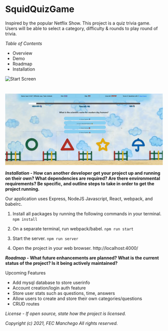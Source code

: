
# SquidQuizGame 

Inspired by the popular Netflix Show.
This project is a quiz trivia game. Users will be able to select a category, difficulty & rounds to play round of trivia.

*Table of Contents*
* Overview
* Demo
* Roadmap
* Installation


![Start Screen](https://github.com/isaack87/SquidQuizGames/blob/main/client/dist/assets/Start.gif)
#
![Game Screen](https://github.com/isaack87/SquidQuizGames/blob/main/client/dist/assets/GameScreen.gif)


***Installation* - How can another developer get your project up and running on their own? What dependencies are required? Are there environmental requirements? Be specific, and outline steps to take in order to get the project running.**

Our application uses Express, NodeJS Javascript, React,  webpack, and babelrc.

1) Install all packages by running the following commands in your terminal.
`npm install`

2) On a separate terminal, run webpack/babel.
`npm run start`

3) Start the server.
`npm run server`

4) Open the project in your web browser.
http://localhost:4000/


***Roadmap* - What future enhancements are planned? What is the current status of the project? Is it being actively maintained?**

Upcoming Features

* Add mysql database to store userinfo
* Account creation/login auth feature
* Store user stats such as questions, time, answers
* Allow users to create and store their own categories/questions
* CRUD routes

*License - If open source, state how the project is licensed.*

*Copyright (c) 2021, FEC Manchego*
*All rights reserved.*


